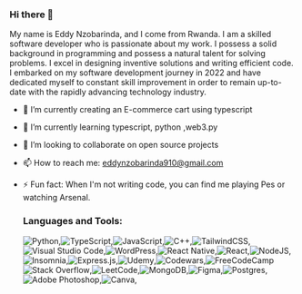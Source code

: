 ### Hi there 👋

My name is Eddy Nzobarinda, and I come from Rwanda. I am a skilled software developer who is passionate about my work. I possess a solid background in programming and possess a natural talent for solving problems. I excel in designing inventive solutions and writing efficient code. I embarked on my software development journey in 2022 and have dedicated myself to constant skill improvement in order to remain up-to-date with the rapidly advancing technology industry.


- 🔭 I’m currently creating an E-commerce cart using typescript
- 🌱 I’m currently learning typescript, python ,web3.py
- 👯 I’m looking to collaborate on open source projects
- 📫 How to reach me: eddynzobarinda910@gmail.com
- ⚡ Fun fact: When I'm not writing code, you can find me playing Pes or watching Arsenal.




  ### Languages and Tools:
  
  ![Python](https://img.shields.io/badge/python-3670A0?style=for-the-badge&logo=python&logoColor=ffdd54),![TypeScript](https://img.shields.io/badge/typescript-%23007ACC.svg?style=for-the-badge&logo=typescript&logoColor=white),![JavaScript](https://img.shields.io/badge/javascript-%23323330.svg?style=for-the-badge&logo=javascript&logoColor=%23F7DF1E),![C++](https://img.shields.io/badge/c++-%2300599C.svg?style=for-the-badge&logo=c%2B%2B&logoColor=white),![TailwindCSS](https://img.shields.io/badge/tailwindcss-%2338B2AC.svg?style=for-the-badge&logo=tailwind-css&logoColor=white),![Visual Studio Code](https://img.shields.io/badge/Visual%20Studio%20Code-0078d7.svg?style=for-the-badge&logo=visual-studio-code&logoColor=white),![WordPress](https://img.shields.io/badge/WordPress-%23117AC9.svg?style=for-the-badge&logo=WordPress&logoColor=white),![React Native](https://img.shields.io/badge/react_native-%2320232a.svg?style=for-the-badge&logo=react&logoColor=%2361DAFB),![React](https://img.shields.io/badge/react-%2320232a.svg?style=for-the-badge&logo=react&logoColor=%2361DAFB),![NodeJS](https://img.shields.io/badge/node.js-6DA55F?style=for-the-badge&logo=node.js&logoColor=white),![Insomnia](https://img.shields.io/badge/Insomnia-black?style=for-the-badge&logo=insomnia&logoColor=5849BE),![Express.js](https://img.shields.io/badge/express.js-%23404d59.svg?style=for-the-badge&logo=express&logoColor=%2361DAFB),![Udemy](https://img.shields.io/badge/Udemy-A435F0?style=for-the-badge&logo=Udemy&logoColor=white),![Codewars](https://img.shields.io/badge/Codewars-B1361E?style=for-the-badge&logo=codewars&logoColor=grey),![FreeCodeCamp](https://img.shields.io/badge/Freecodecamp-%23123.svg?&style=for-the-badge&logo=freecodecamp&logoColor=green)![Stack Overflow](https://img.shields.io/badge/-Stackoverflow-FE7A16?style=for-the-badge&logo=stack-overflow&logoColor=white),![LeetCode](https://img.shields.io/badge/LeetCode-000000?style=for-the-badge&logo=LeetCode&logoColor=#d16c06),![MongoDB](https://img.shields.io/badge/MongoDB-%234ea94b.svg?style=for-the-badge&logo=mongodb&logoColor=white),![Figma](https://img.shields.io/badge/figma-%23F24E1E.svg?style=for-the-badge&logo=figma&logoColor=white),![Postgres](https://img.shields.io/badge/postgres-%23316192.svg?style=for-the-badge&logo=postgresql&logoColor=white),![Adobe Photoshop](https://img.shields.io/badge/adobe%20photoshop-%2331A8FF.svg?style=for-the-badge&logo=adobe%20photoshop&logoColor=white),![Canva](https://img.shields.io/badge/Canva-%2300C4CC.svg?style=for-the-badge&logo=Canva&logoColor=white),

  
  
